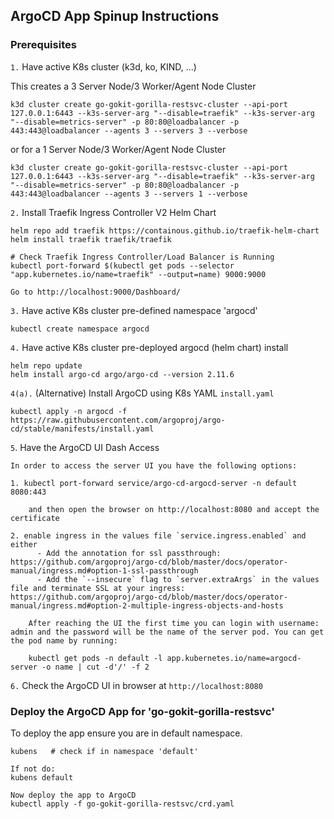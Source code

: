 ## ArgoCD App Spinup Instructions ##

### Prerequisites 

`1.` Have active K8s cluster (k3d, ko, KIND, ...) 

This creates a 3 Server Node/3 Worker/Agent Node Cluster

```
k3d cluster create go-gokit-gorilla-restsvc-cluster --api-port 127.0.0.1:6443 --k3s-server-arg "--disable=traefik" --k3s-server-arg "--disable=metrics-server" -p 80:80@loadbalancer -p 443:443@loadbalancer --agents 3 --servers 3 --verbose
```
or for a 1 Server Node/3 Worker/Agent Node Cluster

```
k3d cluster create go-gokit-gorilla-restsvc-cluster --api-port 127.0.0.1:6443 --k3s-server-arg "--disable=traefik" --k3s-server-arg "--disable=metrics-server" -p 80:80@loadbalancer -p 443:443@loadbalancer --agents 3 --servers 1 --verbose
```


`2.` Install Traefik Ingress Controller V2 Helm Chart 
```
helm repo add traefik https://containous.github.io/traefik-helm-chart
helm install traefik traefik/traefik

# Check Traefik Ingress Controller/Load Balancer is Running
kubectl port-forward $(kubectl get pods --selector "app.kubernetes.io/name=traefik" --output=name) 9000:9000

Go to http://localhost:9000/Dashboard/
```

`3.` Have active K8s cluster pre-defined namespace 'argocd'

```
kubectl create namespace argocd
```

`4.` Have active K8s cluster pre-deployed argocd (helm chart) install
```
helm repo update
helm install argo-cd argo/argo-cd --version 2.11.6
```

`4(a).` (Alternative) Install ArgoCD using K8s YAML `install.yaml`
```
kubectl apply -n argocd -f https://raw.githubusercontent.com/argoproj/argo-cd/stable/manifests/install.yaml
```


`5`. Have the ArgoCD UI Dash Access 
```
In order to access the server UI you have the following options:

1. kubectl port-forward service/argo-cd-argocd-server -n default 8080:443

    and then open the browser on http://localhost:8080 and accept the certificate

2. enable ingress in the values file `service.ingress.enabled` and either
      - Add the annotation for ssl passthrough: https://github.com/argoproj/argo-cd/blob/master/docs/operator-manual/ingress.md#option-1-ssl-passthrough
      - Add the `--insecure` flag to `server.extraArgs` in the values file and terminate SSL at your ingress: https://github.com/argoproj/argo-cd/blob/master/docs/operator-manual/ingress.md#option-2-multiple-ingress-objects-and-hosts

    After reaching the UI the first time you can login with username: admin and the password will be the name of the server pod. You can get the pod name by running:

    kubectl get pods -n default -l app.kubernetes.io/name=argocd-server -o name | cut -d'/' -f 2
```


`6.` Check the ArgoCD UI in browser at `http://localhost:8080`

### Deploy the ArgoCD App for 'go-gokit-gorilla-restsvc' 

To deploy the app ensure you are in default namespace.
```
kubens   # check if in namespace 'default'

If not do:
kubens default

Now deploy the app to ArgoCD
kubectl apply -f go-gokit-gorilla-restsvc/crd.yaml
```

